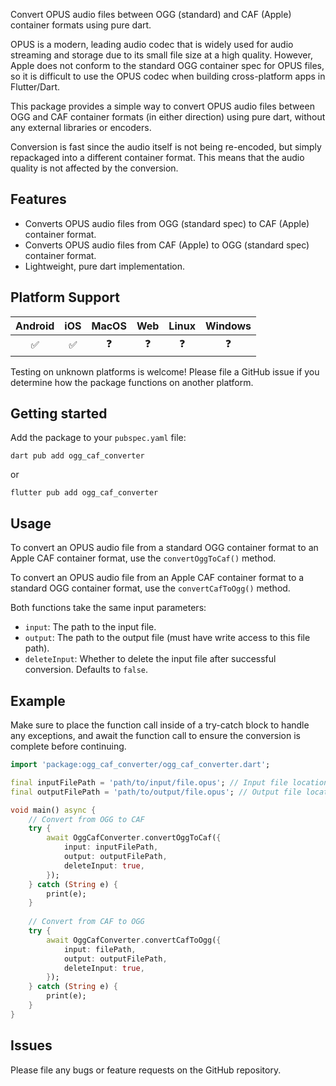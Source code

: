 Convert OPUS audio files between OGG (standard) and CAF (Apple) container formats using pure dart.

OPUS is a modern, leading audio codec that is widely used for audio streaming and storage due to its
small file size at a high quality. However, Apple does not conform to the standard OGG container 
spec for OPUS files, so it is difficult to use the OPUS codec when building cross-platform apps in
Flutter/Dart.

This package provides a simple way to convert OPUS audio files between OGG and CAF container formats
(in either direction) using pure dart, without any external libraries or encoders.

Conversion is fast since the audio itself is not being re-encoded, but simply repackaged into a 
different container format. This means that the audio quality is not affected by the conversion.

## Features
- Converts OPUS audio files from OGG (standard spec) to CAF (Apple) container format.
- Converts OPUS audio files from CAF (Apple) to OGG (standard spec) container format.
- Lightweight, pure dart implementation.

## Platform Support

| Android | iOS | MacOS | Web | Linux | Windows |
| :-----: | :-: | :---: | :-: | :---: | :-----: |
|   ✅    | ✅  |  ❓   | ❓  |  ❓   |   ❓    |

Testing on unknown platforms is welcome! Please file a GitHub issue if you determine how the 
package functions on another platform.

## Getting started

Add the package to your `pubspec.yaml` file:

`dart pub add ogg_caf_converter`

or

`flutter pub add ogg_caf_converter`

## Usage

To convert an OPUS audio file from a standard OGG container format to an Apple CAF container format,
use the `convertOggToCaf()` method.

To convert an OPUS audio file from an Apple CAF container format to a standard OGG container format,
use the `convertCafToOgg()` method.

Both functions take the same input parameters:
- `input`: The path to the input file.
- `output`: The path to the output file (must have write access to this file path).
- `deleteInput`: Whether to delete the input file after successful conversion. Defaults to `false`.

## Example

Make sure to place the function call inside of a try-catch block to handle any exceptions, and await
the function call to ensure the conversion is complete before continuing.

```dart
import 'package:ogg_caf_converter/ogg_caf_converter.dart';

final inputFilePath = 'path/to/input/file.opus'; // Input file location
final outputFilePath = 'path/to/output/file.opus'; // Output file location

void main() async {
    // Convert from OGG to CAF
    try {
        await OggCafConverter.convertOggToCaf({
            input: inputFilePath,
            output: outputFilePath,
            deleteInput: true,
        });
    } catch (String e) {
        print(e);
    }
    
    // Convert from CAF to OGG
    try {
        await OggCafConverter.convertCafToOgg({
            input: filePath,
            output: outputFilePath,
            deleteInput: true,
        });
    } catch (String e) {
        print(e);
    }
}
```

## Issues

Please file any bugs or feature requests on the GitHub repository.
